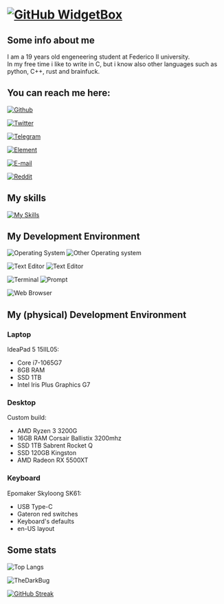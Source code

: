 # [![GitHub WidgetBox](https://github-widgetbox.vercel.app/api/profile?username=TheDarkBug&data=followers,repositories,stars,commits)](https://github.com/Jurredr/github-widgetbox)
## Some info about me
I am a 19<!-- <script type="text/javascript"> document.writeln(Math.trunc(((new Date().getTime() / 1000) - 1038006000) / 31709800)); </script> --> years old engeneering student at Federico II university.\
In my free time i like to write in C, but i know also other languages such as python, C++, rust and brainfuck.
## You can reach me here:
[![Github](https://img.shields.io/badge/GitHub-100000?style=for-the-badge&logo=github&logoColor=white)](https://github.com/TheDarkBug)

<!-- ![Linkedin](https://img.shields.io/badge/LinkedIn-0077B5?style=for-the-badge&logo=linkedin&logoColor=white) -->

<!-- [StackOverflow](https://img.shields.io/badge/Stack_Overflow-FE7A16?style=for-the-badge&logo=stack-overflow&logoColor=white) -->

<!-- [XDA Developers](https://img.shields.io/badge/xda%20developers-2DAAE9?style=for-the-badge&logo=xda-developers&logoColor=white) -->

<!-- ![Github Page](https://img.shields.io/badge/website-000000?style=for-the-badge&logo=About.me&logoColor=white) -->

[![Twitter](https://img.shields.io/badge/Twitter-1DA1F2?style=for-the-badge&logo=twitter&logoColor=white)](https://twitter.com/a_oliviero_)

[![Telegram](https://img.shields.io/badge/Telegram-2CA5E0?style=for-the-badge&logo=telegram&logoColor=white)](https://t.me/TheDarkBug)

[![Element](https://img.shields.io/badge/Element-0DBD8B?style=for-the-badge&logo=element&logoColor=white)](https://element.io/matrix-services?utm_source=element-web&utm_medium=web)

[![E-mail](https://img.shields.io/badge/Gmail-D14836?style=for-the-badge&logo=gmail&logoColor=white)](adrianoliviero23@gmail.com)

[![Reddit](https://img.shields.io/badge/Reddit-FF4500?style=for-the-badge&logo=reddit&logoColor=white)](https://reddit.com/u/TheDarkBug)
## My skills
[![My Skills](https://skillicons.dev/icons?i=c,cpp,rust,py,latex,git,linux,md,regex,wasm,androidstudio,docker,gtk,neovim)](https://skillicons.dev)
## My Development Environment
![Operating System](https://img.shields.io/badge/Arch_Linux-1793D1?style=for-the-badge&logo=arch-linux&logoColor=white)
![Other Operating system](https://img.shields.io/badge/Windows-0078D6?style=for-the-badge&logo=windows&logoColor=white)

![Text Editor](https://img.shields.io/badge/NeoVim-%2357A143.svg?&style=for-the-badge&logo=neovim&logoColor=white)
![Text Editor](https://img.shields.io/badge/Visual_Studio_Code-0078D4?style=for-the-badge&logo=visual%20studio%20code&logoColor=white)

![Terminal](https://img.shields.io/badge/alacritty-F46D01?style=for-the-badge&logo=alacritty&logoColor=white)
![Prompt](https://img.shields.io/badge/starship-DD0B78?style=for-the-badge&logo=starship&logoColor=white)

![Web Browser](https://img.shields.io/badge/Firefox_Browser-FF7139?style=for-the-badge&logo=Firefox-Browser&logoColor=white)
## My (physical) Development Environment
### Laptop
IdeaPad 5 15IIL05:
- Core i7-1065G7
- 8GB RAM
- SSD 1TB
- Intel Iris Plus Graphics G7
### Desktop
Custom build:
- AMD Ryzen 3 3200G
- 16GB RAM Corsair Ballistix 3200mhz
- SSD 1TB Sabrent Rocket Q
- SSD 120GB Kingston
- AMD Radeon RX 5500XT
### Keyboard
Epomaker Skyloong SK61:
- USB Type-C
- Gateron red switches
- Keyboard's defaults
- en-US layout
## Some stats
![Top Langs](https://github-readme-stats.vercel.app/api/top-langs/?username=TheDarkBug&count_private=true&langs_count=80&theme=gruvbox&layout=compact)

![TheDarkBug](https://github-readme-stats.vercel.app/api?username=TheDarkBug&show_icons=true&count_private=true&locale=en&include_all_commits=true&theme=gruvbox&layout=compact)

[![GitHub Streak](https://github-readme-streak-stats.herokuapp.com/?user=TheDarkBug&theme=gruvbox)](https://git.io/streak-stats)
